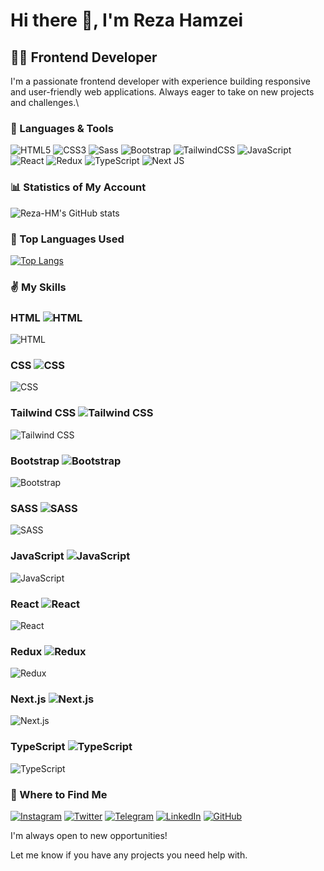 # Hi there 👋, I'm Reza Hamzei
## 👨‍💻 Frontend Developer

I'm a passionate frontend developer with experience building responsive and user-friendly web applications. Always eager to take on new projects and challenges.\


### 🧰 Languages & Tools

![HTML5](https://img.shields.io/badge/html5-%23E34F26.svg?style=for-the-badge&logo=html5&logoColor=white)
![CSS3](https://img.shields.io/badge/css3-%231572B6.svg?style=for-the-badge&logo=css3&logoColor=white)
![Sass](https://img.shields.io/badge/SASS-hotpink.svg?style=for-the-badge&logo=SASS&logoColor=white)
![Bootstrap](https://img.shields.io/badge/bootstrap-%23563D7C.svg?style=for-the-badge&logo=bootstrap&logoColor=white) 
![TailwindCSS](https://img.shields.io/badge/tailwindcss-%2338B2AC.svg?style=for-the-badge&logo=tailwind-css&logoColor=white)
![JavaScript](https://img.shields.io/badge/javascript-%23323330.svg?style=for-the-badge&logo=javascript&logoColor=%23F7DF1E)
![React](https://img.shields.io/badge/react-%2320232a.svg?style=for-the-badge&logo=react&logoColor=%2361DAFB)
![Redux](https://img.shields.io/badge/redux-%23593d88.svg?style=for-the-badge&logo=redux&logoColor=white) 
![TypeScript](https://img.shields.io/badge/typescript-%23007ACC.svg?style=for-the-badge&logo=typescript&logoColor=white)
![Next JS](https://img.shields.io/badge/Next-black?style=for-the-badge&logo=next.js&logoColor=white)

### 📊 Statistics of My Account

![Reza-HM's GitHub stats](https://github-readme-stats.vercel.app/api?username=reza-hm&show_icons=true&theme=tokyonight)



### 🥇 Top Languages Used

[![Top Langs](https://github-readme-stats.vercel.app/api/top-langs/?username=reza-hm&layout=pie&theme=tokyonight)](https://github.com/anuraghazra/github-readme-stats)

### ✌ My Skills

### HTML ![HTML](https://upload.wikimedia.org/wikipedia/commons/6/61/HTML5_logo_and_wordmark.svg)
![HTML](https://progress-bar.dev/95/?title=Expert&color=E34F26)

### CSS ![CSS](https://upload.wikimedia.org/wikipedia/commons/d/d5/CSS3_logo_and_wordmark.svg)
![CSS](https://progress-bar.dev/90/?title=Expert&color=1572B6)

### Tailwind CSS ![Tailwind CSS](https://upload.wikimedia.org/wikipedia/commons/3/36/Tailwind_CSS_logo.svg)
![Tailwind CSS](https://progress-bar.dev/85/?title=Advanced&color=38B2AC)

### Bootstrap ![Bootstrap](https://upload.wikimedia.org/wikipedia/commons/b/b2/Bootstrap_logo.svg)
![Bootstrap](https://progress-bar.dev/80/?title=Advanced&color=7952B3)

### SASS ![SASS](https://upload.wikimedia.org/wikipedia/commons/9/96/Sass_Logo_Color.svg)
![SASS](https://progress-bar.dev/85/?title=Advanced&color=CC6699)

### JavaScript ![JavaScript](https://upload.wikimedia.org/wikipedia/commons/9/99/Unofficial_JavaScript_logo_2.svg)
![JavaScript](https://progress-bar.dev/95/?title=Expert&color=F7DF1E)

### React ![React](https://upload.wikimedia.org/wikipedia/commons/a/a7/React-icon.svg)
![React](https://progress-bar.dev/90/?title=Advanced&color=61DAFB)

### Redux ![Redux](https://upload.wikimedia.org/wikipedia/commons/4/49/Redux.png)
![Redux](https://progress-bar.dev/85/?title=Advanced&color=764ABC)

### Next.js ![Next.js](https://upload.wikimedia.org/wikipedia/commons/8/8e/Nextjs-logo.svg)
![Next.js](https://progress-bar.dev/80/?title=Intermediate&color=000000)

### TypeScript ![TypeScript](https://upload.wikimedia.org/wikipedia/commons/4/4c/Typescript_logo_2020.svg)
![TypeScript](https://progress-bar.dev/85/?title=Advanced&color=3178C6)


### 💼 Where to Find Me

[![Instagram](https://img.shields.io/badge/Instagram-%23E4405F.svg?logo=Instagram&logoColor=white)](https://instagram.com/dazedandconfusedguy?igshid=OGQ5ZDc2ODk2ZA==)
[![Twitter](https://img.shields.io/badge/Twitter-%231DA1F2.svg?logo=Twitter&logoColor=white)](https://x.com/WithNoRegard\_?t=IZpJg77Ue3eBUJgmDsdFtg&s=09) 
[![Telegram](https://img.shields.io/badge/Telegram-2CA5E0?style=for-the-badge&logo=telegram&logoColor=white)](https://t.me/rezahmdev)
[![LinkedIn](https://img.shields.io/badge/LinkedIn-%230077B5.svg?logo=linkedin&logoColor=white)](https://linkedin.com/in/yourprofile)
[![GitHub](https://img.shields.io/badge/github-%23121011.svg?style=for-the-badge&logo=github&logoColor=white)](https://github.com/reza-hm)



I'm always open to new opportunities!  

Let me know if you have any projects you need help with.
<!--
**Reza-HM/Reza-HM** is a ✨ _special_ ✨ repository because its `README.md` (this file) appears on your GitHub profile.

Here are some ideas to get you started:

- 🔭 I’m currently working on ...
- 🌱 I’m currently learning ...
- 👯 I’m looking to collaborate on ...
- 🤔 I’m looking for help with ...
- 💬 Ask me about ...
- 📫 How to reach me: ...
- 😄 Pronouns: ...
- ⚡ Fun fact: ...
-->
